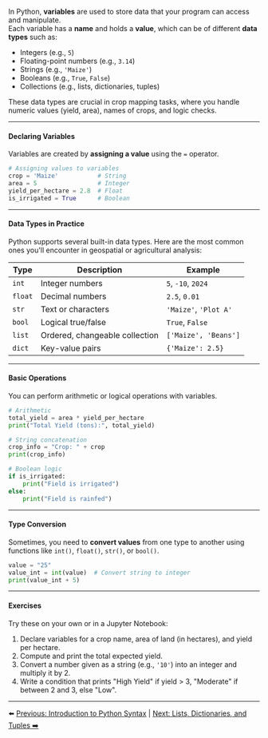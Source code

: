 In Python, **variables** are used to store data that your program can access and manipulate.  
Each variable has a **name** and holds a **value**, which can be of different **data types** such as:

- Integers (e.g., `5`)
- Floating-point numbers (e.g., `3.14`)
- Strings (e.g., `'Maize'`)
- Booleans (e.g., `True`, `False`)
- Collections (e.g., lists, dictionaries, tuples)

These data types are crucial in crop mapping tasks, where you handle numeric values (yield, area), names of crops, and logic checks.

---

#### Declaring Variables

Variables are created by **assigning a value** using the `=` operator.

```python
# Assigning values to variables
crop = 'Maize'           # String
area = 5                 # Integer
yield_per_hectare = 2.8  # Float
is_irrigated = True      # Boolean
```

---

#### Data Types in Practice

Python supports several built-in data types. Here are the most common ones you'll encounter in geospatial or agricultural analysis:

| Type    | Description                    | Example               |
| ------- | ------------------------------ | --------------------- |
| `int`   | Integer numbers                | `5`, `-10`, `2024`    |
| `float` | Decimal numbers                | `2.5`, `0.01`         |
| `str`   | Text or characters             | `'Maize'`, `'Plot A'` |
| `bool`  | Logical true/false             | `True`, `False`       |
| `list`  | Ordered, changeable collection | `['Maize', 'Beans']`  |
| `dict`  | Key-value pairs                | `{'Maize': 2.5}`      |

---

#### Basic Operations

You can perform arithmetic or logical operations with variables.

```python
# Arithmetic
total_yield = area * yield_per_hectare
print("Total Yield (tons):", total_yield)

# String concatenation
crop_info = "Crop: " + crop
print(crop_info)

# Boolean logic
if is_irrigated:
    print("Field is irrigated")
else:
    print("Field is rainfed")
```

---

#### Type Conversion

Sometimes, you need to **convert values** from one type to another using functions like `int()`, `float()`, `str()`, or `bool()`.

```python
value = "25"
value_int = int(value)  # Convert string to integer
print(value_int + 5)
```

---

#### Exercises

Try these on your own or in a Jupyter Notebook:

1. Declare variables for a crop name, area of land (in hectares), and yield per hectare.
2. Compute and print the total expected yield.
3. Convert a number given as a string (e.g., `'10'`) into an integer and multiply it by 2.
4. Write a condition that prints "High Yield" if yield > 3, "Moderate" if between 2 and 3, else "Low".

---

⬅️ [Previous: Introduction to Python Syntax](Syntax.md) | [Next: Lists, Dictionaries, and Tuples ➡️](Lists_Dictionaries_Tuples.md)

